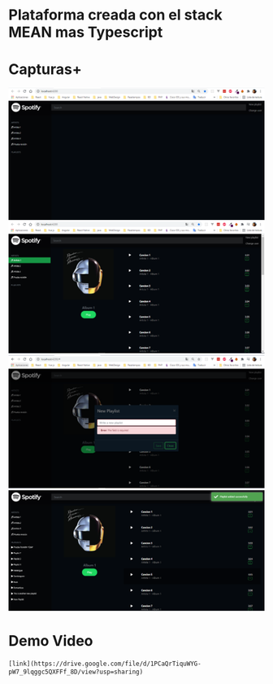 # Plataforma creada con el stack MEAN mas Typescript


# Capturas+
![](images/img-1.PNG)
![](images/img-2.PNG)
![](images/img-3.PNG)
![](images/img-4.PNG)

# Demo Video 
    [link](https://drive.google.com/file/d/1PCaQrTiquWYG-pW7_9lqggc5QXFFf_8D/view?usp=sharing)
